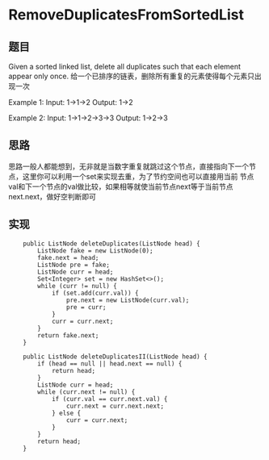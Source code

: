 # RemoveDuplicatesFromSortedList

## 题目
Given a sorted linked list, delete all duplicates such that each element appear only once.
给一个已排序的链表，删除所有重复的元素使得每个元素只出现一次

Example 1:
Input: 1->1->2
Output: 1->2

Example 2:
Input: 1->1->2->3->3
Output: 1->2->3
 
## 思路 
思路一般人都能想到，无非就是当数字重复就跳过这个节点，直接指向下一个节点，这里你可以利用一个set来实现去重，为了节约空间也可以直接用当前
节点val和下一个节点的val做比较，如果相等就使当前节点next等于当前节点next.next，做好空判断即可

## 实现 
```
    public ListNode deleteDuplicates(ListNode head) {
        ListNode fake = new ListNode(0);
        fake.next = head;
        ListNode pre = fake;
        ListNode curr = head;
        Set<Integer> set = new HashSet<>();
        while (curr != null) {
            if (set.add(curr.val)) {
                pre.next = new ListNode(curr.val);
                pre = curr;
            }
            curr = curr.next;
        }
        return fake.next;
    }

    public ListNode deleteDuplicatesII(ListNode head) {
        if (head == null || head.next == null) {
            return head;
        }
        ListNode curr = head;
        while (curr.next != null) {
            if (curr.val == curr.next.val) {
                curr.next = curr.next.next;
            } else {
                curr = curr.next;
            }
        }
        return head;
    }
```